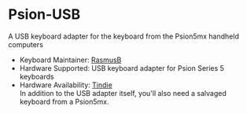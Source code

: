 # Psion-USB

A USB keyboard adapter for the keyboard from the Psion5mx handheld computers​

* Keyboard Maintainer: [RasmusB](https://github.com/RasmusB)
* Hardware Supported: USB keyboard adapter for Psion Series 5 keyboards
* Hardware Availability: [Tindie](https://www.tindie.com/products/8396/)  
​
In addition to the USB adapter itself, you'll also need a salvaged keyboard from a Psion5mx.
